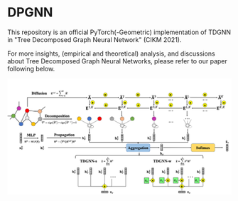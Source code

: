 # DPGNN
This repository is an official PyTorch(-Geometric) implementation of TDGNN in "Tree Decomposed Graph Neural Network" (CIKM 2021).

For more insights, (empirical and theoretical) analysis, and discussions about Tree Decomposed Graph Neural Networks, please refer to our paper following below.

![](./framework.png)
